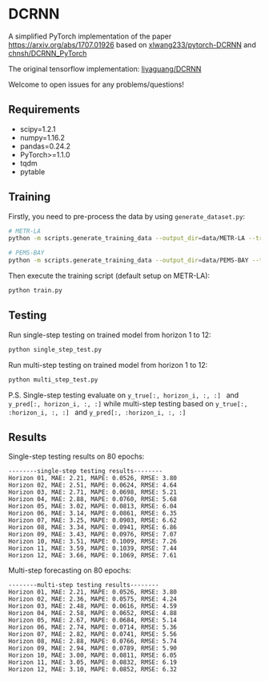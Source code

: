 # DCRNN
A simplified PyTorch implementation of the paper https://arxiv.org/abs/1707.01926 based on [xlwang233/pytorch-DCRNN](https://github.com/xlwang233/pytorch-DCRNN) and [chnsh/DCRNN_PyTorch](https://github.com/chnsh/DCRNN_PyTorch)

The original tensorflow implementation: [liyaguang/DCRNN](https://github.com/liyaguang/DCRNN)

Welcome to open issues for any problems/questions!

## Requirements

- scipy=1.2.1
- numpy=1.16.2
- pandas=0.24.2
- PyTorch>=1.1.0
- tqdm
- pytable

## Training

Firstly, you need to pre-process the data by using ```generate_dataset.py```:

```bash
# METR-LA
python -m scripts.generate_training_data --output_dir=data/METR-LA --traffic_df_filename=data/metr-la.h5

# PEMS-BAY
python -m scripts.generate_training_data --output_dir=data/PEMS-BAY --traffic_df_filename=data/pems-bay.h5
```

 Then execute the training script (default setup on METR-LA):

```bash
python train.py
```

## Testing

Run single-step testing on trained model from horizon 1 to 12:

```bash
python single_step_test.py
```

Run multi-step testing on trained model from horizon 1 to 12:

```bash
python multi_step_test.py
```

P.S. Single-step testing evaluate on `y_true[:, horizon_i, :, :] ` and `y_pred[:, horizon_i, :, :]` while multi-step testing based on `y_true[:, :horizon_i, :, :] ` and `y_pred[:, :horizon_i, :, :]` 

## Results

Single-step testing results on 80 epochs:

```
--------single-step testing results--------
Horizon 01, MAE: 2.21, MAPE: 0.0526, RMSE: 3.80
Horizon 02, MAE: 2.51, MAPE: 0.0624, RMSE: 4.64
Horizon 03, MAE: 2.71, MAPE: 0.0698, RMSE: 5.21
Horizon 04, MAE: 2.88, MAPE: 0.0760, RMSE: 5.68
Horizon 05, MAE: 3.02, MAPE: 0.0813, RMSE: 6.04
Horizon 06, MAE: 3.14, MAPE: 0.0861, RMSE: 6.35
Horizon 07, MAE: 3.25, MAPE: 0.0903, RMSE: 6.62
Horizon 08, MAE: 3.34, MAPE: 0.0941, RMSE: 6.86
Horizon 09, MAE: 3.43, MAPE: 0.0976, RMSE: 7.07
Horizon 10, MAE: 3.51, MAPE: 0.1009, RMSE: 7.26
Horizon 11, MAE: 3.59, MAPE: 0.1039, RMSE: 7.44
Horizon 12, MAE: 3.66, MAPE: 0.1069, RMSE: 7.61
```

Multi-step forecasting on 80 epochs:

```
--------multi-step testing results--------
Horizon 01, MAE: 2.21, MAPE: 0.0526, RMSE: 3.80
Horizon 02, MAE: 2.36, MAPE: 0.0575, RMSE: 4.24
Horizon 03, MAE: 2.48, MAPE: 0.0616, RMSE: 4.59
Horizon 04, MAE: 2.58, MAPE: 0.0652, RMSE: 4.88
Horizon 05, MAE: 2.67, MAPE: 0.0684, RMSE: 5.14
Horizon 06, MAE: 2.74, MAPE: 0.0714, RMSE: 5.36
Horizon 07, MAE: 2.82, MAPE: 0.0741, RMSE: 5.56
Horizon 08, MAE: 2.88, MAPE: 0.0766, RMSE: 5.74
Horizon 09, MAE: 2.94, MAPE: 0.0789, RMSE: 5.90
Horizon 10, MAE: 3.00, MAPE: 0.0811, RMSE: 6.05
Horizon 11, MAE: 3.05, MAPE: 0.0832, RMSE: 6.19
Horizon 12, MAE: 3.10, MAPE: 0.0852, RMSE: 6.32
```

